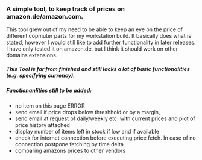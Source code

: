 ### A simple tool, to keep track of prices on amazon.de/amazon.com.
This tool grew out of my need to be able to keep an eye on the price of different copmuter parts for my workstation build. 
It basically does what is stated, however I would still like to add further functionality in later releases.
I have only tested it on amazon.de, but I think it should work on other domains extensions.

##### This Tool is far from finished and still lacks a lot of basic functionalities (e.g. specifying currency).

##### Functionanlities still to be added:
- no item on this page ERROR
- send email if price drops below threshhold or by a margin,
- send email at request of daily/weekly etc. with current prices and plot of price history attached
- display number of items left in stock if low and if available
- check for internet connection before executing price fetch. In case of no connection postpone fetching by time delta
- comparing amazons prices to other vendors
